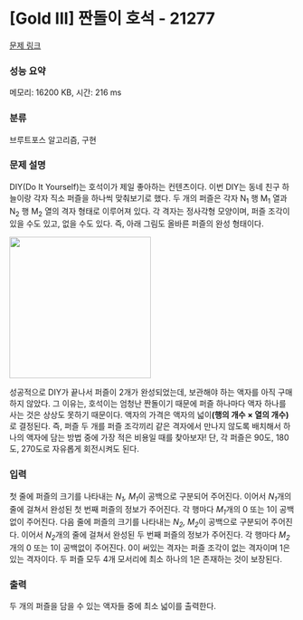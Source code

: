 # [Gold III] 짠돌이 호석 - 21277 

[문제 링크](https://www.acmicpc.net/problem/21277) 

### 성능 요약

메모리: 16200 KB, 시간: 216 ms

### 분류

브루트포스 알고리즘, 구현

### 문제 설명

<p>DIY(Do It Yourself)는 호석이가 제일 좋아하는 컨텐츠이다. 이번 DIY는 동네 친구 하늘이랑 각자 직소 퍼즐을 하나씩 맞춰보기로 했다. 두 개의 퍼즐은 각자 N<sub>1</sub> 행 M<sub>1</sub> 열과 N<sub>2</sub> 행 M<sub>2</sub> 열의 격자 형태로 이루어져 있다. 각 격자는 정사각형 모양이며, 퍼즐 조각이 있을 수도 있고, 없을 수도 있다. 즉, 아래 그림도 올바른 퍼즐의 완성 형태이다.</p>

<p><img alt="" src="https://upload.acmicpc.net/df7fb12e-b45f-43ac-87c3-2de7f8672251/-/preview/" style="height: 250px; width: 250px;"></p>

<p>성공적으로 DIY가 끝나서 퍼즐이 2개가 완성되었는데, 보관해야 하는 액자를 아직 구매하지 않았다. 그 이유는, 호석이는 엄청난 짠돌이기 때문에 퍼즐 하나마다 액자 하나를 사는 것은 상상도 못하기 때문이다. 액자의 가격은 액자의 넓이<strong>(행의 개수 × 열의 개수)</strong> 로 결정된다. 즉, 퍼즐 두 개를 퍼즐 조각끼리 같은 격자에서 만나지 않도록 배치해서 하나의 액자에 담는 방법 중에 가장 적은 비용일 때를 찾아보자! 단, 각 퍼즐은 90도, 180도, 270도로 자유롭게 회전시켜도 된다.</p>

### 입력 

 <p>첫 줄에 퍼즐의 크기를 나타내는 <em>N<sub>1</sub>, M<sub>1</sub></em>이 공백으로 구분되어 주어진다. 이어서 <em>N<sub>1</sub></em>개의 줄에 걸쳐서 완성된 첫 번째 퍼즐의 정보가 주어진다. 각 행마다 <em>M<sub>1</sub></em>개의 0 또는 1이 공백없이 주어진다. 다음 줄에 퍼즐의 크기를 나타내는 <em>N<sub>2</sub>, M<sub>2</sub></em>이 공백으로 구분되어 주어진다. 이어서 <em>N<sub>2</sub></em>개의 줄에 걸쳐서 완성된 두 번째 퍼즐의 정보가 주어진다. 각 행마다 <em>M<sub>2</sub></em>개의 0 또는 1이 공백없이 주어진다. 0이 써있는 격자는 퍼즐 조각이 없는 격자이며 1은 있는 격자이다. 두 퍼즐 모두 4개 모서리에 최소 하나의 1은 존재하는 것이 보장된다.</p>

### 출력 

 <p>두 개의 퍼즐을 담을 수 있는 액자들 중에 최소 넓이를 출력한다.</p>

